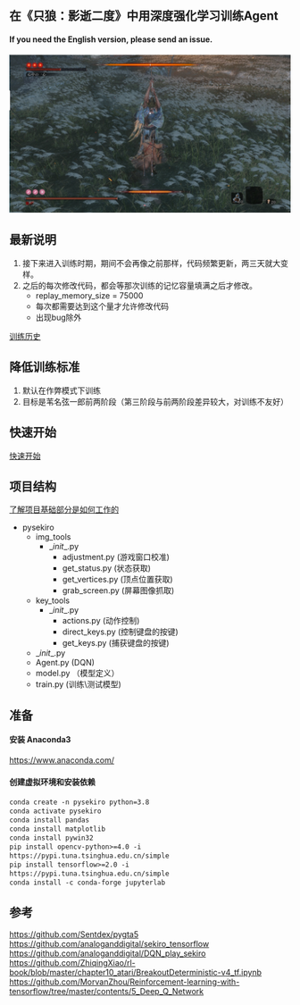 ## 在《只狼：影逝二度》中用深度强化学习训练Agent

#### If you need the English version, please send an issue.  

![demo.jpg](https://github.com/ricagj/pysekiro_with_RL/blob/main/demo.jpg?raw=true)  

## 最新说明

1. 接下来进入训练时期，期间不会再像之前那样，代码频繁更新，两三天就大变样。
2. 之后的每次修改代码，都会等那次训练的记忆容量填满之后才修改。
	- replay_memory_size = 75000
	- 每次都需要达到这个量才允许修改代码
	- 出现bug除外

[训练历史](https://github.com/ricagj/pysekiro_with_RL/blob/main/train_history.ipynb)

## 降低训练标准

1. 默认在作弊模式下训练
2. 目标是苇名弦一郎前两阶段（第三阶段与前两阶段差异较大，对训练不友好）

## 快速开始

[快速开始](https://github.com/ricagj/pysekiro_with_RL/blob/main/Quick_start.ipynb)  

## 项目结构

[了解项目基础部分是如何工作的](https://github.com/ricagj/pysekiro_with_RL/blob/main/How_it_works.ipynb)  

- pysekiro
    - img_tools
        - \__init__.py
            - adjustment.py (游戏窗口校准)
            - get_status.py (状态获取)
            - get_vertices.py (顶点位置获取)
            - grab_screen.py (屏幕图像抓取)
    - key_tools
        - \__init__.py
            - actions.py (动作控制)
            - direct_keys.py (控制键盘的按键)
            - get_keys.py (捕获键盘的按键)
    - \__init__.py
    - Agent.py (DQN)
    - model.py （模型定义）
    - train.py (训练\测试模型)

## 准备

#### 安装 Anaconda3

https://www.anaconda.com/  

#### 创建虚拟环境和安装依赖

~~~shell
conda create -n pysekiro python=3.8
conda activate pysekiro
conda install pandas
conda install matplotlib
conda install pywin32
pip install opencv-python>=4.0 -i https://pypi.tuna.tsinghua.edu.cn/simple
pip install tensorflow>=2.0 -i https://pypi.tuna.tsinghua.edu.cn/simple
conda install -c conda-forge jupyterlab
~~~

## 参考
https://github.com/Sentdex/pygta5  
https://github.com/analoganddigital/sekiro_tensorflow  
https://github.com/analoganddigital/DQN_play_sekiro  
https://github.com/ZhiqingXiao/rl-book/blob/master/chapter10_atari/BreakoutDeterministic-v4_tf.ipynb  
https://github.com/MorvanZhou/Reinforcement-learning-with-tensorflow/tree/master/contents/5_Deep_Q_Network  